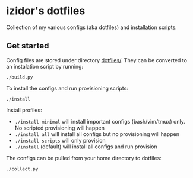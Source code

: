 # izidor's dotfiles

Collection of my various configs (aka dotfiles) and installation scripts.

## Get started

Config files are stored under directory [dotfiles/](dotfiles/). They can be converted to
an instalation script by running:

```shell
./build.py
```

To install the configs and run provisioning scripts:

```shell
./install
```

Install profiles:

 - `./install minimal` will install important configs (bash/vim/tmux) only. No
   scripted provisioning will happen
 - `./install all` will install all configs but no provisioning will happen
 - `./install scripts` will only provision
 - `./install` (default) will install all configs and run provision

The configs can be pulled from your home directory to dotfiles:

```shell
./collect.py
```
